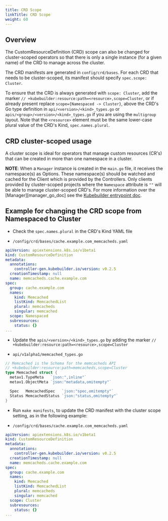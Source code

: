 ```yaml
---
title: CRD Scope
linkTitle: CRD Scope
weight: 60
---
```


## Overview

The CustomResourceDefinition (CRD) scope can also be changed for cluster-scoped operators so that there is only a single 
instance (for a given name) of the CRD to manage across the cluster.

The CRD manifests are generated in `config/crd/bases`. For each CRD that needs to be cluster-scoped, its manifest 
should specify `spec.scope: Cluster`.

To ensure that the CRD is always generated with `scope: Cluster`, add the marker 
`// +kubebuilder:resource:path=<resource>,scope=Cluster`, or if already present replace `scope={Namespaced -> Cluster}`, 
above the CRD's Go type definition in `api/<version>/<kind>_types.go` or `apis/<group>/<version>/<kind>_types.go` 
if you are using the `multigroup` layout. Note that the `<resource>` 
element must be the same lower-case plural value of the CRD's Kind, `spec.names.plural`. 

## CRD cluster-scoped usage 

A cluster scope is ideal for operators that manage custom resources (CR's) that can be created in more than 
one namespace in a cluster. 

**NOTE**: When a `Manager` instance is created in the `main.go` file, it receives the namespace(s) as Options. 
These namespace(s) should be watched and cached for the Client which is provided by the Controllers. Only clients 
provided by cluster-scoped projects where the `Namespace` attribute is `""` will be able to manage cluster-scoped CRD's. 
For more information over the [Manager][manager_go_doc] see the [Kubebuilder entrypoint doc][kubebuilder_entrypoint_doc].

## Example for changing the CRD scope from Namespaced to Cluster 

- Check the `spec.names.plural` in the  CRD's Kind YAML file

* `/config/crd/bases/cache.example.com_memcacheds.yaml`
```YAML
apiVersion: apiextensions.k8s.io/v1beta1
kind: CustomResourceDefinition
metadata:
  annotations:
    controller-gen.kubebuilder.io/version: v0.2.5
  creationTimestamp: null
  name: memcacheds.cache.example.com
spec:
  group: cache.example.com
  names:
    kind: Memcached
    listKind: MemcachedList
    plural: memcacheds
    singular: memcached
  scope: Namespaced
  subresources:
    status: {}
...   
``` 

- Update the `apis/<version>/<kind>_types.go` by adding the 
marker `// +kubebuilder:resource:path=<resource>,scope=Cluster`

* `api/v1alpha1/memcached_types.go`

```Go
// Memcached is the Schema for the memcacheds API
// +kubebuilder:resource:path=memcacheds,scope=Cluster
type Memcached struct {
  metav1.TypeMeta   `json:",inline"`
  metav1.ObjectMeta `json:"metadata,omitempty"`

  Spec   MemcachedSpec   `json:"spec,omitempty"`
  Status MemcachedStatus `json:"status,omitempty"`
}
``` 
- Run `make manifests`, to update the CRD manifest with the cluster scope setting, as in the following example:
  
* `/config/crd/bases/cache.example.com_memcacheds.yaml`

```YAML
apiVersion: apiextensions.k8s.io/v1beta1
kind: CustomResourceDefinition
metadata:
  annotations:
    controller-gen.kubebuilder.io/version: v0.2.5
  creationTimestamp: null
  name: memcacheds.cache.example.com
spec:
  group: cache.example.com
  names:
    kind: Memcached
    listKind: MemcachedList
    plural: memcacheds
    singular: memcached
  scope: Cluster
  subresources:
    status: {}
...   
``` 
  
[RBAC]: https://kubernetes.io/docs/reference/access-authn-authz/rbac/
[kubebuilder_entrypoint_doc]:https://book.kubebuilder.io/cronjob-tutorial/empty-main.html
[manager_options]: https://godoc.org/github.com/kubernetes-sigs/controller-runtime/pkg/manager#Options

